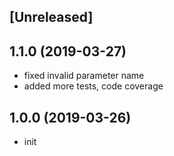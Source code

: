 ## [Unreleased]

## 1.1.0 (2019-03-27)

* fixed invalid parameter name
* added more tests, code coverage

## 1.0.0 (2019-03-26)

* init
